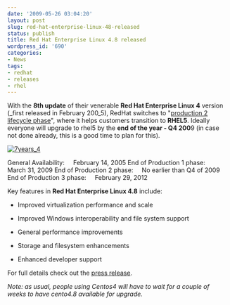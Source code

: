 ```yaml
---
date: '2009-05-26 03:04:20'
layout: post
slug: red-hat-enterprise-linux-48-released
status: publish
title: Red Hat Enterprise Linux 4.8 released
wordpress_id: '690'
categories:
- News
tags:
- redhat
- releases
- rhel
---
```


With the **8th update** of their venerable **Red Hat Enterprise Linux 4** version (_first released in February 200_5), RedHat switches to "[production 2 lifecycle phase](http://press.redhat.com/2008/07/23/support-for-red-hat-enterprise-linux-improved-through-enhanced-product-life-cycle/)", where it helps customers transition to **RHEL5**. Ideally everyone will upgrade to rhel5 by the **end of the year - Q4 200**9 (in case not done already, this is a good time to plan for this).

[![7years_4](http://linuxsysadminblog.com/wp-content/uploads/2009/05/7years_4.png)](http://www.redhat.com/security/updates/errata/)

General Availability:     February 14, 2005
End of Production 1 phase:     March 31, 2009
End of Production 2 phase:     No earlier than Q4 of 2009
End of Production 3 phase:     February 29, 2012

Key features in **Red Hat Enterprise Linux 4.8** include:



	
  * Improved virtualization performance and scale

	
  * Improved Windows interoperability and file system support

	
  * General performance improvements

	
  * Storage and filesystem enhancements

	
  * Enhanced developer support


For full details check out the [press release](http://press.redhat.com/2009/05/18/red-hat-enterprise-linux-4-8-now-available/).

_Note: as usual, people using Centos4 will have to wait for a couple of weeks to have cento4.8 available for upgrade._
